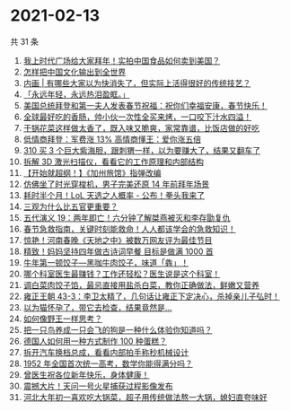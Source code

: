 # 2021-02-13

共 31 条

<!-- BEGIN -->
<!-- 最后更新时间 Sat Feb 13 2021 23:08:05 GMT+0800 (CST) -->

1. [我上时代广场给大家拜年！实拍中国食品如何卖到美国？](https://www.zhihu.com/zvideo/1344025613313830912)
2. [怎样把中国文化输出到全世界](https://www.zhihu.com/zvideo/1343947125583937536)
3. [内画 |
   有哪些大家以为快消失了，但实际上活得很好的传统技艺？](https://www.zhihu.com/zvideo/1342883324231045120)
4. [「永远年轻，永远热泪盈眶。」](https://www.zhihu.com/zvideo/1343956728988209152)
5. [美国总统拜登和第一夫人发表春节祝福：祝你们幸福安康，春节快乐！](https://www.zhihu.com/zvideo/1343888981168168960)
6. [全球最好吃的香肠，帅小伙一次性全买来烤，一口咬下汁水四溢！](https://www.zhihu.com/zvideo/1343901617163268096)
7. [干锅花菜这样做太香了，既入味又脆爽，家常靠谱，比饭店做的好吃](https://www.zhihu.com/zvideo/1343853304074395648)
8. [低情商拜登：军费涨 13% 高情商懂王：爱你涨五倍](https://www.zhihu.com/zvideo/1343910789242208256)
9. [310 买 3
   个巨大紫海胆，跟刺猬一样，以为要赚大了，结果又翻车了](https://www.zhihu.com/zvideo/1342991909959139329)
10. [拆解 3D
    激光扫描仪，看看它的工作原理和内部结构](https://www.zhihu.com/zvideo/1344011144038776832)
11. [【开始就超纲！】《加州旅馆》指弹改编](https://www.zhihu.com/zvideo/1343675946583511040)
12. [仿佛坐了时光穿梭机，男子完美还原 14
    年前拜年场景](https://www.zhihu.com/zvideo/1343958018245939200)
13. [耗时半个月！LoL 天选之人概率 -
    公布！拳头我来了](https://www.zhihu.com/zvideo/1343693235890356224)
14. [三观为什么比五官更重要？](https://www.zhihu.com/zvideo/1342533803454316544)
15. [五代演义
    19：两年即亡！六分钟了解桀燕被灭和李存勖复仇](https://www.zhihu.com/zvideo/1342690974359900160)
16. [春节急救指南，关键时刻能救命！人人都该学会的急救知识！](https://www.zhihu.com/zvideo/1343617628162838528)
17. [惊艳！河南春晚《天地之中》被数万网友评为最佳节目](https://www.zhihu.com/zvideo/1343574783095791616)
18. [精致！妈妈坚持四年做古诗词早餐 目标是做满 1000
    首](https://www.zhihu.com/zvideo/1342119120851259392)
19. [牛年第一顿饺子—黑咖牛肉饺子，味道「犇」！](https://www.zhihu.com/zvideo/1343622687630020608)
20. [哪个科室医生最赚钱？工作还轻松？医生说是这个科室！](https://www.zhihu.com/zvideo/1343144243070693376)
21. [调白菜肉饺子馅，最忌直接用盐杀白菜，教你正确做法，鲜嫩又营养](https://www.zhihu.com/zvideo/1343490050542247936)
22. [雍正王朝
    43-3：李卫太精了，几句话让雍正下定决心，杀掉亲儿子弘时！](https://www.zhihu.com/zvideo/1343186325810462721)
23. [以为猫怀孕了，带它去检查，结果竟然是…](https://www.zhihu.com/zvideo/1342181201927364608)
24. [如何像野王一样思考？](https://www.zhihu.com/zvideo/1343648862947401728)
25. [把一只鸟养成一只会飞的狗是一种什么体验你知道吗？](https://www.zhihu.com/zvideo/1343511262253199360)
26. [德国人如何用一种方式制作 100 种蛋糕？](https://www.zhihu.com/zvideo/1342935875643203584)
27. [拆开汽车换档总成，看看内部拍手称秒机械设计](https://www.zhihu.com/zvideo/1343612266839752704)
28. [1952 年全国首次统一高考，数学你能得满分吗？](https://www.zhihu.com/zvideo/1343338872936263680)
29. [曾医生祝各位新年快乐，身体健康！](https://www.zhihu.com/zvideo/1343691218207907840)
30. [震撼大片！天问一号火星捕获过程影像发布](https://www.zhihu.com/zvideo/1343605064343142400)
31. [河北大年初一喜欢吃大锅菜，超子用传统做法熬一大锅，媳妇直夸味好](https://www.zhihu.com/zvideo/1343502387684749312)

<!-- END -->
